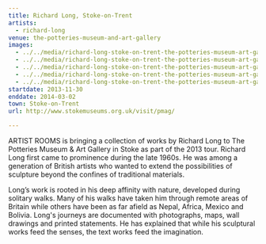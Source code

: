 ```yaml
---
title: Richard Long, Stoke-on-Trent
artists:
  - richard-long
venue: the-potteries-museum-and-art-gallery
images:
  - ../../media/richard-long-stoke-on-trent-the-potteries-museum-art-gallery-2013-11-30-0.webp
  - ../../media/richard-long-stoke-on-trent-the-potteries-museum-art-gallery-2013-11-30-1.webp
  - ../../media/richard-long-stoke-on-trent-the-potteries-museum-art-gallery-2013-11-30-2.webp
  - ../../media/richard-long-stoke-on-trent-the-potteries-museum-art-gallery-2013-11-30-3.webp
  - ../../media/richard-long-stoke-on-trent-the-potteries-museum-art-gallery-2013-11-30-4.webp
startdate: 2013-11-30
enddate: 2014-03-02
town: Stoke-on-Trent
url: http://www.stokemuseums.org.uk/visit/pmag/

---
```


ARTIST ROOMS is bringing a collection of works by Richard Long to The Potteries Museum & Art Gallery in Stoke as part of the 2013 tour. Richard Long first came to prominence during the late 1960s. He was among a generation of British artists who wanted to extend the possibilities of sculpture beyond the confines of traditional materials.

Long’s work is rooted in his deep affinity with nature, developed during solitary walks. Many of his walks have taken him through remote areas of Britain while others have been as far afield as Nepal, Africa, Mexico and Bolivia. Long's journeys are documented with photographs, maps, wall drawings and printed statements. He has explained that while his sculptural works feed the senses, the text works feed the imagination.